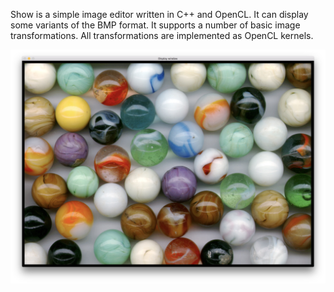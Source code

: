 Show is a simple image editor written in C++ and OpenCL. It can display some variants of the BMP format. It supports a number of basic image transformations. All transformations are implemented as OpenCL kernels.

![Marbles](imgs-readme/marbles.jpg "Marbles")